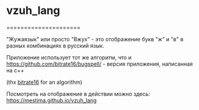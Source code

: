 # vzuh_lang
=====================

"Жужаязык" или просто "Вжух" - это отображение букв "ж" и "в" в разных комбинациях в русский язык.

Приложение использует тот же алгоритм, что и https://github.com/bitrate16/bugspell/ - версия приложения, написанная на c++

(thx [bitrate16](https://github.com/bitrate16/) for an algorithm)

Посмотреть на отображение в действии можно здесь:
https://mestima.github.io/vzuh_lang

